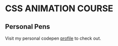 # CSS ANIMATION COURSE

## Personal Pens

Visit my personal codepen [profile](https://codepen.io/iamalexandro) to check out.
